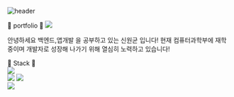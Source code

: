 ![header](https://capsule-render.vercel.app/api?type=cylinder&color=auto&height=300&section=header&text=Hello!%20안녕하세요!&fontSize=90)
  
:page_with_curl: portfolio :page_with_curl:
<a href="https://sok5188.github.io/"><img src="https://img.shields.io/badge/Github_page-gray?style=for-the-badge&logo=githubpages&logoColor=#222222&logoWidth=60"></a>
  
안녕하세요
백엔드,앱개발 을 공부하고 있는 신원균 입니다!
현재 컴퓨터과학부에 재학 중이며 개발자로 성장해 나가기 위해 열심히 노력하고 있습니다! 
  
:punch: Stack :punch:  
<img src="https://img.shields.io/badge/Node.js-339933?style=for-the-badge&logo=nodedotjs&logoColor=white">    
<img src="https://img.shields.io/badge/Kotlin-white?style=for-the-badge&logo=kotlin&logoColor=7F52FF">
<img src="https://img.shields.io/badge/C-black?style=for-the-badge&logo=c&logoColor=A8B9CC">  
<img src="https://img.shields.io/badge/C++-black?style=for-the-badge&logo=c++&logoColor=white">   







